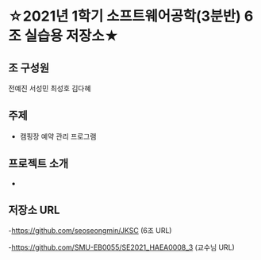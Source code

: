 # ☆2021년 1학기 소프트웨어공학(3분반) 6조 실습용 저장소★

## 조 구성원

전예진 서성민 최성호 김다혜


## 주제

- 캠핑장 예약 관리 프로그램

## 프로젝트 소개
-

## 저장소 URL
-https://github.com/seoseongmin/JKSC (6조 URL)

-https://github.com/SMU-EB0055/SE2021_HAEA0008_3 (교수님 URL)


